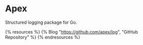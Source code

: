 # Apex

Structured logging package for Go.

{% resources %}
  {% Blog "https://github.com/apex/log", "GitHub Repository" %}
{% endresources %}
